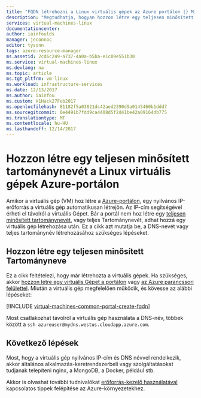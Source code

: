 ```yaml
---
title: "FQDN létrehozni a Linux virtuális gépek az Azure portálon |} Microsoft Docs"
description: "Megtudhatja, hogyan hozzon létre egy teljesen minősített tartománynevét, vagy teljes tartománynév, az erőforrás-kezelő alapú virtuális gépet az Azure portálon."
services: virtual-machines-linux
documentationcenter: 
author: iainfoulds
manager: jeconnoc
editor: tysonn
tags: azure-resource-manager
ms.assetid: 2cd6c249-a737-4a0a-b5ba-e1c09e551b30
ms.service: virtual-machines-linux
ms.devlang: na
ms.topic: article
ms.tgt_pltfrm: vm-linux
ms.workload: infrastructure-services
ms.date: 12/13/2017
ms.author: iainfou
ms.custom: H1Hack27Feb2017
ms.openlocfilehash: 81182f5a03821dc42aed2390d9a0145460b1ddd7
ms.sourcegitcommit: 0e4491b7fdd9ca4408d5f2d41be42a09164db775
ms.translationtype: MT
ms.contentlocale: hu-HU
ms.lasthandoff: 12/14/2017
---
```

# <a name="create-a-fully-qualified-domain-name-in-the-azure-portal-for-a-linux-vm"></a>Hozzon létre egy teljesen minősített tartománynevét a Linux virtuális gépek Azure-portálon

Amikor a virtuális gép (VM) hoz létre a [Azure-portálon](https://portal.azure.com), egy nyilvános IP-erőforrás a virtuális gép automatikusan létrejön. Az IP-cím segítségével érheti el távolról a virtuális Gépet. Bár a portál nem hoz létre egy [teljesen minősített tartománynevét](https://en.wikipedia.org/wiki/Fully_qualified_domain_name), vagy teljes Tartománynevét, adhat hozzá egy virtuális gép létrehozása után. Ez a cikk azt mutatja be, a DNS-nevét vagy teljes tartománynév létrehozásához szükséges lépéseket.

## <a name="create-a-fqdn"></a>Hozzon létre egy teljesen minősített Tartományneve
Ez a cikk feltételezi, hogy már létrehozta a virtuális gépek. Ha szükséges, akkor [hozzon létre egy virtuális Gépet a portálon](quick-create-portal.md) vagy [az Azure parancssori felülettel](quick-create-cli.md). Miután a virtuális gép megfelelően működik, és kövesse az alábbi lépéseket:

[!INCLUDE [virtual-machines-common-portal-create-fqdn](../../../includes/virtual-machines-common-portal-create-fqdn.md)]

Most csatlakozhat távolról a virtuális gép használata a DNS-név, többek között a `ssh azureuser@mydns.westus.cloudapp.azure.com`.

## <a name="next-steps"></a>Következő lépések
Most, hogy a virtuális gép nyilvános IP-cím és DNS névvel rendelkezik, akkor általános alkalmazás-keretrendszerbeli vagy szolgáltatásokat tudjanak telepíteni nginx, a MongoDB, a Docker, például stb.

Akkor is olvashat további tudnivalókat [erőforrás-kezelő használatával](../../azure-resource-manager/resource-group-overview.md) kapcsolatos tippek felépítése az Azure-környezetekhez.


